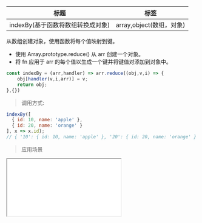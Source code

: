 |  标题   | 标签  |
|  ----  | ----  |
| indexBy(基于函数将数组转换成对象) | array,object(数组，对象) |

从数组创建对象，使用函数将每个值映射到键。

* 使用 Array.prototype.reduce() 从 arr 创建一个对象。
* 将 fn 应用于 arr 的每个值以生成一个键并将键值对添加到对象中。

```js
const indexBy = (arr,handler) => arr.reduce((obj,v,i) => {
    obj[handler(v,i,arr)] = v;
    return obj;
},{})
```

> 调用方式:

```js
indexBy([
  { id: 10, name: 'apple' },
  { id: 20, name: 'orange' }
], x => x.id);
// { '10': { id: 10, name: 'apple' }, '20': { id: 20, name: 'orange' } }
```

> 应用场景

<iframe src="codes/javascript/html/indexBy.html"></iframe>



